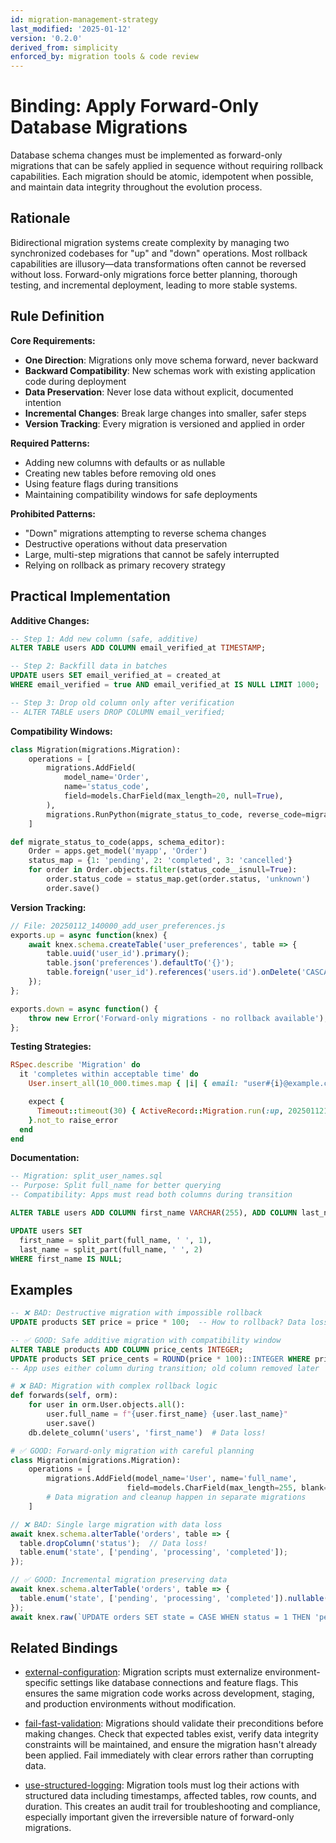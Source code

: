 ```yaml
---
id: migration-management-strategy
last_modified: '2025-01-12'
version: '0.2.0'
derived_from: simplicity
enforced_by: migration tools & code review
---
```


# Binding: Apply Forward-Only Database Migrations

Database schema changes must be implemented as forward-only migrations that can be
safely applied in sequence without requiring rollback capabilities. Each migration
should be atomic, idempotent when possible, and maintain data integrity throughout
the evolution process.

## Rationale

Bidirectional migration systems create complexity by managing two synchronized codebases for "up" and "down" operations. Most rollback capabilities are illusory—data transformations often cannot be reversed without loss. Forward-only migrations force better planning, thorough testing, and incremental deployment, leading to more stable systems.

## Rule Definition

**Core Requirements:**
- **One Direction**: Migrations only move schema forward, never backward
- **Backward Compatibility**: New schemas work with existing application code during deployment
- **Data Preservation**: Never lose data without explicit, documented intention
- **Incremental Changes**: Break large changes into smaller, safer steps
- **Version Tracking**: Every migration is versioned and applied in order

**Required Patterns:**
- Adding new columns with defaults or as nullable
- Creating new tables before removing old ones
- Using feature flags during transitions
- Maintaining compatibility windows for safe deployments

**Prohibited Patterns:**
- "Down" migrations attempting to reverse schema changes
- Destructive operations without data preservation
- Large, multi-step migrations that cannot be safely interrupted
- Relying on rollback as primary recovery strategy

## Practical Implementation

**Additive Changes:**
```sql
-- Step 1: Add new column (safe, additive)
ALTER TABLE users ADD COLUMN email_verified_at TIMESTAMP;

-- Step 2: Backfill data in batches
UPDATE users SET email_verified_at = created_at
WHERE email_verified = true AND email_verified_at IS NULL LIMIT 1000;

-- Step 3: Drop old column only after verification
-- ALTER TABLE users DROP COLUMN email_verified;
```

**Compatibility Windows:**
```python
class Migration(migrations.Migration):
    operations = [
        migrations.AddField(
            model_name='Order',
            name='status_code',
            field=models.CharField(max_length=20, null=True),
        ),
        migrations.RunPython(migrate_status_to_code, reverse_code=migrations.RunPython.noop),
    ]

def migrate_status_to_code(apps, schema_editor):
    Order = apps.get_model('myapp', 'Order')
    status_map = {1: 'pending', 2: 'completed', 3: 'cancelled'}
    for order in Order.objects.filter(status_code__isnull=True):
        order.status_code = status_map.get(order.status, 'unknown')
        order.save()
```

**Version Tracking:**
```javascript
// File: 20250112_140000_add_user_preferences.js
exports.up = async function(knex) {
    await knex.schema.createTable('user_preferences', table => {
        table.uuid('user_id').primary();
        table.json('preferences').defaultTo('{}');
        table.foreign('user_id').references('users.id').onDelete('CASCADE');
    });
};

exports.down = async function() {
    throw new Error('Forward-only migrations - no rollback available');
};
```

**Testing Strategies:**
```ruby
RSpec.describe 'Migration' do
  it 'completes within acceptable time' do
    User.insert_all(10_000.times.map { |i| { email: "user#{i}@example.com" } })

    expect {
      Timeout::timeout(30) { ActiveRecord::Migration.run(:up, 20250112140000) }
    }.not_to raise_error
  end
end
```

**Documentation:**
```sql
-- Migration: split_user_names.sql
-- Purpose: Split full_name for better querying
-- Compatibility: Apps must read both columns during transition

ALTER TABLE users ADD COLUMN first_name VARCHAR(255), ADD COLUMN last_name VARCHAR(255);

UPDATE users SET
  first_name = split_part(full_name, ' ', 1),
  last_name = split_part(full_name, ' ', 2)
WHERE first_name IS NULL;
```

## Examples

```sql
-- ❌ BAD: Destructive migration with impossible rollback
UPDATE products SET price = price * 100;  -- How to rollback? Data loss!

-- ✅ GOOD: Safe additive migration with compatibility window
ALTER TABLE products ADD COLUMN price_cents INTEGER;
UPDATE products SET price_cents = ROUND(price * 100)::INTEGER WHERE price_cents IS NULL;
-- App uses either column during transition; old column removed later
```

```python
# ❌ BAD: Migration with complex rollback logic
def forwards(self, orm):
    for user in orm.User.objects.all():
        user.full_name = f"{user.first_name} {user.last_name}"
        user.save()
    db.delete_column('users', 'first_name')  # Data loss!

# ✅ GOOD: Forward-only migration with careful planning
class Migration(migrations.Migration):
    operations = [
        migrations.AddField(model_name='User', name='full_name',
                          field=models.CharField(max_length=255, blank=True)),
        # Data migration and cleanup happen in separate migrations
    ]
```

```javascript
// ❌ BAD: Single large migration with data loss
await knex.schema.alterTable('orders', table => {
  table.dropColumn('status');  // Data loss!
  table.enum('state', ['pending', 'processing', 'completed']);
});

// ✅ GOOD: Incremental migration preserving data
await knex.schema.alterTable('orders', table => {
  table.enum('state', ['pending', 'processing', 'completed']).nullable();
});
await knex.raw(`UPDATE orders SET state = CASE WHEN status = 1 THEN 'pending' END`);
```

## Related Bindings

- [external-configuration](../../core/external-configuration.md): Migration scripts must
  externalize environment-specific settings like database connections and feature flags.
  This ensures the same migration code works across development, staging, and production
  environments without modification.

- [fail-fast-validation](../../core/fail-fast-validation.md): Migrations should validate
  their preconditions before making changes. Check that expected tables exist, verify
  data integrity constraints will be maintained, and ensure the migration hasn't already
  been applied. Fail immediately with clear errors rather than corrupting data.

- [use-structured-logging](../../core/use-structured-logging.md): Migration tools must
  log their actions with structured data including timestamps, affected tables, row
  counts, and duration. This creates an audit trail for troubleshooting and compliance,
  especially important given the irreversible nature of forward-only migrations.
